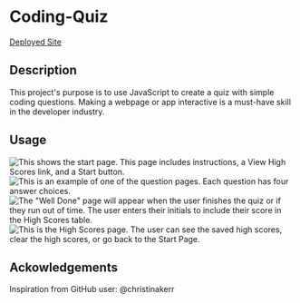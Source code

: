 # Coding-Quiz

<a href="" title="Deployed Code Quiz" target="_blank">Deployed Site</a>

## Description

This project's purpose is to use JavaScript to create a quiz with simple coding questions. Making a webpage or app interactive is a must-have skill in the developer industry.

## Usage

![This shows the start page. This page includes instructions, a View High Scores link, and a Start button.](./assets/images/CQ1.png)
![This is an example of one of the question pages. Each question has four answer choices.](./assets/images/CQ2.png)
![The "Well Done" page will appear when the user finishes the quiz or if they run out of time. The user enters their initials to include their score in the High Scores table.](./assets/images/CQ3.png)
![This is the High Scores page. The user can see the saved high scores, clear the high scores, or go back to the Start Page.](./assets/images/CQ4.png)

## Ackowledgements

Inspiration from GitHub user: @christinakerr
